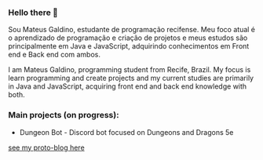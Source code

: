 ### Hello there 👋

Sou Mateus Galdino, estudante de programação recifense. Meu foco atual é o aprendizado de programação e criação de projetos e meus estudos são principalmente em Java e JavaScript, adquirindo conhecimentos em Front end e Back end com ambos.  

I am Mateus Galdino, programming student from Recife, Brazil. My focus is learn programming and create projects and my current studies are primarily in Java and JavaScript, acquiring front end and back end knowledge with both.

### Main projects (on progress):

* Dungeon Bot - Discord bot focused on Dungeons and Dragons 5e

[see my proto-blog here](https://mateusgaldinolg.github.io/MateusGaldino/)

<!--
**MateusGaldinoLG/MateusGaldinoLG** is a ✨ _special_ ✨ repository because its `README.md` (this file) appears on your GitHub profile.

Here are some ideas to get you started:

- 🔭 I’m currently working on ...
- 🌱 I’m currently learning ...
- 👯 I’m looking to collaborate on ...
- 🤔 I’m looking for help with ...
- 💬 Ask me about ...
- 📫 How to reach me: ...
- 😄 Pronouns: ...
- ⚡ Fun fact: ...
-->

